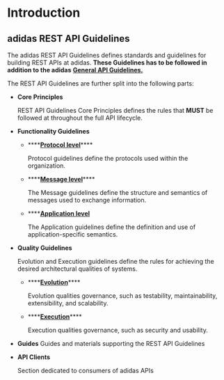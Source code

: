 # Introduction

## adidas REST API Guidelines

The adidas REST API Guidelines defines standards and guidelines for building REST APIs at adidas. **These Guidelines has to be followed in addition to the adidas** [**General API Guidelines.**](../general-guidelines/general-guidelines.md)

The REST API Guidelines are further split into the following parts:

* **Core Principles**

  REST API Guidelines Core Principles defines the rules that **MUST** be followed at throughout the full API lifecycle.

* **Functionality Guidelines**
  * \*\*\*\*[**Protocol level**](functionality/protocol/)\*\*\*\*

    Protocol guidelines define the protocols used within the organization.

  * \*\*\*\*[**Message level**](functionality/message/)\*\*\*\*

    The Message guidelines define the structure and semantics of messages used to exchange information.

  * \*\*\*\*[**Application level**](functionality/application/)

    The Application guidelines define the definition and use of application-specific semantics.
* **Quality Guidelines**

  Evolution and Execution guidelines define the rules for achieving the desired architectural qualities of systems.

  * \*\*\*\*[**Evolution**](quality/evolution/)\*\*\*\*

    Evolution qualities governance, such as testability, maintainability, extensibility, and scalability.

  * \*\*\*\*[**Execution**](quality/execution/)\*\*\*\*

    Execution qualities governance, such as security and usability.

* **Guides** Guides and materials supporting the REST API Guidelines
* **API Clients**

  Section dedicated to consumers of adidas APIs

